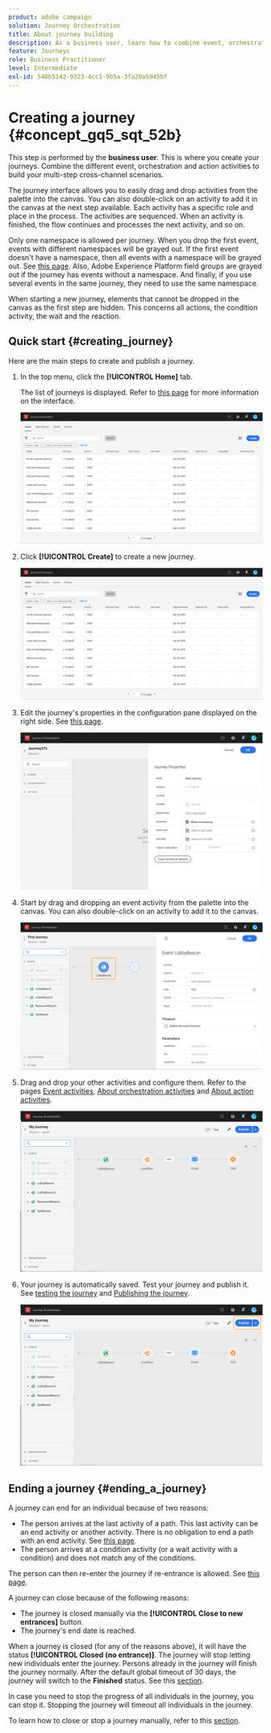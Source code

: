 ```yaml
---
product: adobe campaign
solution: Journey Orchestration
title: About journey building
description: As a business user, learn how to combine event, orchestration, and action activities to build a journey.
feature: Journeys
role: Business Practitioner
level: Intermediate
exl-id: 540b5142-9323-4cc1-9b5a-3fa20a5945bf
---
```

# Creating a journey {#concept_gq5_sqt_52b}

This step is performed by the **business user**. This is where you create your journeys. Combine the different event, orchestration and action activities to build your multi-step cross-channel scenarios.

The journey interface allows you to easily drag and drop activities from the palette into the canvas. You can also double-click on an activity to add it in the canvas at the next step available. Each activity has a specific role and place in the process. The activities are sequenced. When an activity is finished, the flow continues and processes the next activity, and so on.

Only one namespace is allowed per journey. When you drop the first event, events with different namespaces will be grayed out. If the first event doesn't have a namespace, then all events with a namespace will be grayed out. See [this page](../event/selecting-the-namespace.md). Also, Adobe Experience Platform field groups are grayed out if the journey has events without a namespace. And finally, if you use several events in the same journey, they need to use the same namespace.

When starting a new journey, elements that cannot be dropped in the canvas as the first step are hidden. This concerns all actions, the condition activity, the wait and the reaction.

## Quick start {#creating_journey}

Here are the main steps to create and publish a journey.

1. In the top menu, click the **[!UICONTROL Home]** tab.

    The list of journeys is displayed. Refer to [this page](../building-journeys/using-the-journey-designer.md) for more information on the interface.

    ![](../assets/journey30.png)

1. Click **[!UICONTROL Create]** to create a new journey.

    ![](../assets/journey31.png)

1. Edit the journey's properties in the configuration pane displayed on the right side. See [this page](../building-journeys/changing-properties.md).

    ![](../assets/journey32.png)

1. Start by drag and dropping an event activity from the palette into the canvas. You can also double-click on an activity to add it to the canvas.

    ![](../assets/journey33.png)

1. Drag and drop your other activities and configure them. Refer to the pages [Event activities](../building-journeys/event-activities.md), [About orchestration activities](../building-journeys/about-orchestration-activities.md) and [About action activities](../building-journeys/about-action-activities.md).

    ![](../assets/journey34.png)

1. Your journey is automatically saved. Test your journey and publish it. See [testing the journey](../building-journeys/testing-the-journey.md) and [Publishing the journey](../building-journeys/publishing-the-journey.md).

    ![](../assets/journey36.png)

## Ending a journey {#ending_a_journey}

A journey can end for an individual because of two reasons:

* The person arrives at the last activity of a path. This last activity can be an end activity or another activity. There is no obligation to end a path with an end activity. See [this page](../building-journeys/end-activity.md).
* The person arrives at a condition activity (or a wait activity with a condition) and does not match any of the conditions.

The person can then re-enter the journey if re-entrance is allowed. See [this page](../building-journeys/changing-properties.md).

A journey can close because of the following reasons:

* The journey is closed manually via the **[!UICONTROL Close to new entrances]** button. 
* The journey's end date is reached.

When a journey is closed (for any of the reasons above), it will have the status **[!UICONTROL Closed (no entrance)]**. The journey will stop letting new individuals enter the journey. Persons already in the journey will finish the journey normally. After the default global timeout of 30 days, the journey will switch to the **Finished** status. See this [section](../building-journeys/changing-properties.md#entrance).

In case you need to stop the progress of all individuals in the journey, you can stop it. Stopping the journey will timeout all individuals in the journey.

To learn how to close or stop a journey manually, refer to this [section](../building-journeys/terminating-a-journey.md).
